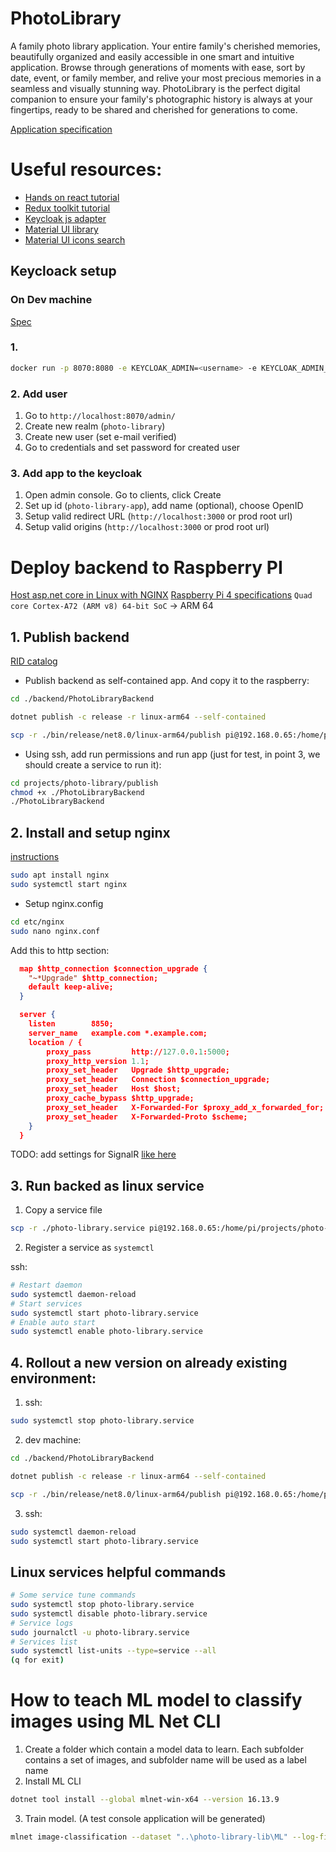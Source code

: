 # PhotoLibrary

A family photo library application.
Your entire family's cherished memories, beautifully organized and easily accessible in one smart and intuitive application. Browse through generations of moments with ease, sort by date, event, or family member, and relive your most precious memories in a seamless and visually stunning way. PhotoLibrary is the perfect digital companion to ensure your family's photographic history is always at your fingertips, ready to be shared and cherished for generations to come.

[Application specification](./docs/spec.md)

# Useful resources:

- [Hands on react tutorial](https://handsonreact.com/docs/)
- [Redux toolkit tutorial](https://redux-toolkit.js.org/tutorials/overview)
- [Keycloak js adapter](https://www.keycloak.org/docs/latest/securing_apps/index.html#_javascript_adapter)
- [Material UI library](https://mui.com/material-ui/getting-started/)
- [Material UI icons search](https://mui.com/material-ui/material-icons/)

## Keycloack setup

### On Dev machine

[Spec](https://www.keycloak.org/getting-started/getting-started-docker)

### 1.

```bash
docker run -p 8070:8080 -e KEYCLOAK_ADMIN=<username> -e KEYCLOAK_ADMIN_PASSWORD=<password> quay.io/keycloak/keycloak:22.0.5 start-dev
```

### 2. Add user

1. Go to `http://localhost:8070/admin/`
2. Create new realm (`photo-library`)
3. Create new user (set e-mail verified)
4. Go to credentials and set password for created user

### 3. Add app to the keycloak

1. Open admin console. Go to clients, click Create
2. Set up id (`photo-library-app`), add name (optional), choose OpenID
3. Setup valid redirect URL (`http://localhost:3000` or prod root url)
4. Setup valid origins (`http://localhost:3000` or prod root url)

# Deploy backend to Raspberry PI

[Host asp.net core in Linux with NGINX](https://learn.microsoft.com/en-us/aspnet/core/host-and-deploy/linux-nginx?view=aspnetcore-8.0&tabs=linux-sles)
[Raspberry Pi 4 specifications](https://www.raspberrypi.com/products/raspberry-pi-4-model-b/specifications/)
`Quad core Cortex-A72 (ARM v8) 64-bit SoC` -> ARM 64

## 1. Publish backend

[RID catalog](https://learn.microsoft.com/en-us/dotnet/core/rid-catalog)

- Publish backend as self-contained app. And copy it to the raspberry:

```bash
cd ./backend/PhotoLibraryBackend

dotnet publish -c release -r linux-arm64 --self-contained

scp -r ./bin/release/net8.0/linux-arm64/publish pi@192.168.0.65:/home/pi/projects/photo-library
```

- Using ssh, add run permissions and run app (just for test, in point 3, we should create a service to run it):

```bash
cd projects/photo-library/publish
chmod +x ./PhotoLibraryBackend
./PhotoLibraryBackend
```

## 2. Install and setup nginx

[instructions](https://pimylifeup.com/raspberry-pi-nginx/)

```bash
sudo apt install nginx
sudo systemctl start nginx
```

- Setup nginx.config

```bash
cd etc/nginx
sudo nano nginx.conf
```

Add this to http section:

```json
  map $http_connection $connection_upgrade {
    "~*Upgrade" $http_connection;
    default keep-alive;
  }

  server {
    listen        8850;
    server_name   example.com *.example.com;
    location / {
        proxy_pass         http://127.0.0.1:5000;
        proxy_http_version 1.1;
        proxy_set_header   Upgrade $http_upgrade;
        proxy_set_header   Connection $connection_upgrade;
        proxy_set_header   Host $host;
        proxy_cache_bypass $http_upgrade;
        proxy_set_header   X-Forwarded-For $proxy_add_x_forwarded_for;
        proxy_set_header   X-Forwarded-Proto $scheme;
    }
  }
```

TODO: add settings for SignalR [like here](https://learn.microsoft.com/en-us/aspnet/core/signalr/scale?view=aspnetcore-8.0#linux-with-nginx)

## 3. Run backed as linux service

1. Copy a service file

```bash
scp -r ./photo-library.service pi@192.168.0.65:/home/pi/projects/photo-library
```

2. Register a service as `systemctl`

ssh:

```bash
# Restart daemon
sudo systemctl daemon-reload
# Start services
sudo systemctl start photo-library.service
# Enable auto start
sudo systemctl enable photo-library.service
```

## 4. Rollout a new version on already existing environment:

1. ssh:

```bash
sudo systemctl stop photo-library.service
```

2. dev machine:

```bash
cd ./backend/PhotoLibraryBackend

dotnet publish -c release -r linux-arm64 --self-contained

scp -r ./bin/release/net8.0/linux-arm64/publish pi@192.168.0.65:/home/pi/projects/photo-library
```

3. ssh:

```bash
sudo systemctl daemon-reload
sudo systemctl start photo-library.service
```

## Linux services helpful commands

```bash
# Some service tune commands
sudo systemctl stop photo-library.service
sudo systemctl disable photo-library.service
# Service logs
sudo journalctl -u photo-library.service
# Services list
sudo systemctl list-units --type=service --all
(q for exit)
```

# How to teach ML model to classify images using ML Net CLI

1. Create a folder which contain a model data to learn. Each subfolder contains a set of images, and subfolder name will be used as a label name
2. Install ML CLI

```bash
dotnet tool install --global mlnet-win-x64 --version 16.13.9
```

3. Train model. (A test console application will be generated)

```bash
mlnet image-classification --dataset "..\photo-library-lib\ML" --log-file-path "..\mlTests" --name "PhotoLibraryModel"
```
